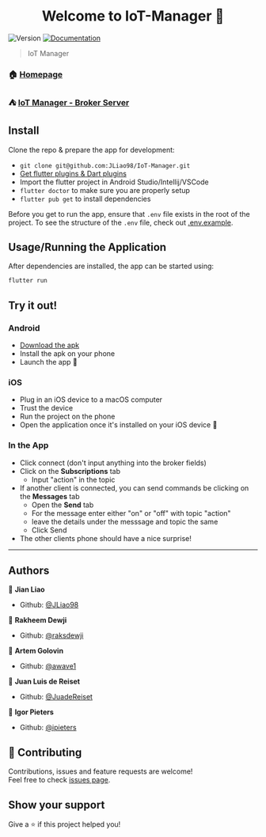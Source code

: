 <h1 align="center">Welcome to IoT-Manager 👋</h1>
<p>
  <img alt="Version" src="https://img.shields.io/badge/version-1.0.0-blue.svg?cacheSeconds=2592000" />
  <a href="https://github.com/JLiao98/IoT-Manager/README.md" target="_blank">
    <img alt="Documentation" src="https://img.shields.io/badge/documentation-yes-brightgreen.svg" />
  </a>
</p>

> IoT Manager

### 🏠 [Homepage](https://github.com/JLiao98/IoT-Manager)

### ⛺️ [IoT Manager - Broker Server](https://github.com/JLiao98/IoT-Manager-Broker)

## Install

Clone the repo & prepare the app for development:

- `git clone git@github.com:JLiao98/IoT-Manager.git`
- [Get flutter plugins & Dart plugins](https://flutter.dev/docs/get-started/install)
- Import the flutter project in Android Studio/Intellij/VSCode
- `flutter doctor` to make sure you are properly setup
- `flutter pub get` to install dependencies

Before you get to run the app, ensure that `.env` file exists in the root of the project. To see the structure of the `.env` file, check out [.env.example](/.env.example).

## Usage/Running the Application

After dependencies are installed, the app can be started using:

```sh
flutter run
```

## Try it out!

### Android

- [Download the apk](https://fir.im/iotmanager)
- Install the apk on your phone
- Launch the app 🎉

### iOS

- Plug in an iOS device to a macOS computer
- Trust the device
- Run the project on the phone
- Open the application once it's installed on your iOS device 🎉

### In the App

- Click connect (don't input anything into the broker fields)
- Click on the **Subscriptions** tab
  - Input "action" in the topic
- If another client is connected, you can send commands be clicking on the **Messages** tab
  - Open the **Send** tab
  - For the message enter either "on" or "off" with topic "action"
  - leave the details under the messsage and topic the same
  - Click Send
- The other clients phone should have a nice surprise!

---

## Authors

👤 **Jian Liao**

- Github: [@JLiao98](https://github.com/JLiao98)

👤 **Rakheem Dewji**

- Github: [@raksdewji](https://github.com/raksdewji)

👤 **Artem Golovin**

- Github: [@awave1](https://github.com/awave1)

👤 **Juan Luis de Reiset**

- Github: [@JuadeReiset](https://github.com/JuandeReiset)

👤 **Igor Pieters**

- Github: [@ipieters](https://github.com/ipieters)

## 🤝 Contributing

Contributions, issues and feature requests are welcome!<br />Feel free to check [issues page](https://github.com/JLiao98/IoT-Manager/issues).

## Show your support

Give a ⭐️ if this project helped you!
